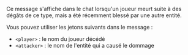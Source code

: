 Ce message s'affiche dans le chat lorsqu'un joueur meurt suite à des dégâts de ce type, mais a été récemment blessé par une autre entité.

Vous pouvez utiliser les jetons suivants dans le message :

- `<player>` : le nom du joueur décédé
- `<attacker>` : le nom de l'entité qui a causé le dommage